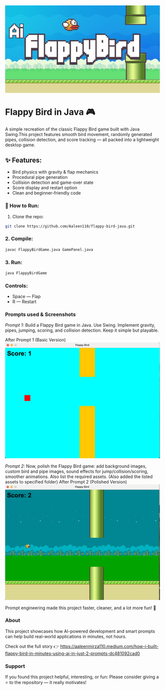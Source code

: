 <p align="center">
  <img src="assets/cover.png" alt="Flappy Bird Java Cover" width="800"/>
</p>

# Flappy Bird in Java 🎮

A simple recreation of the classic Flappy Bird game built with Java Swing.This project features smooth bird movement, randomly generated pipes, collision detection, and score tracking — all packed into a lightweight desktop game.


## ✨ Features:
* Bird physics with gravity & flap mechanics
* Procedural pipe generation
* Collision detection and game-over state
* Score display and restart option
* Clean and beginner-friendly code

### 🚀 How to Run:
1. Clone the repo:

```bash
git clone https://github.com/Aaleen110/flappy-bird-java.git
```

### 2. Compile:
```bash
javac FlappyBirdGame.java GamePanel.java
```

### 3. Run:
```bash
java FlappyBirdGame
```

### Controls:
* Space — Flap
* R — Restart


### Prompts used & Screenshots

*Prompt 1:*
Build a Flappy Bird game in Java. Use Swing. Implement gravity, pipes, jumping, scoring, and collision detection. Keep it simple but playable.

After Prompt 1 (Basic Version)
![Prompt 1 Screenshot](assets/Prompt-1.png)

*Prompt 2:*
Now, polish the Flappy Bird game: add background images, custom bird and pipe images, sound effects for jump/collision/scoring, smoother animations. Also list the required assets.
(Also added the listed assets to specified folder)
After Prompt 2 (Polished Version)
![Prompt 2 Screenshot](assets/Prompt-2.png)

Prompt engineering made this project faster, cleaner, and a lot more fun! 🚀

### About
This project showcases how AI-powered development and smart prompts can help build real-world applications in minutes, not hours.

Check out the full story 👉 
https://aaleenmirza110.medium.com/how-i-built-flappy-bird-in-minutes-using-ai-in-just-2-prompts-dc481092cad0

### Support
If you found this project helpful, interesting, or fun:
Please consider giving a ⭐ to the repository — it really motivates!











